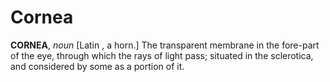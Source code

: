 # Cornea

**CORNEA**, _noun_ \[Latin , a horn.\] The transparent membrane in the fore-part of the eye, through which the rays of light pass; situated in the sclerotica, and considered by some as a portion of it.